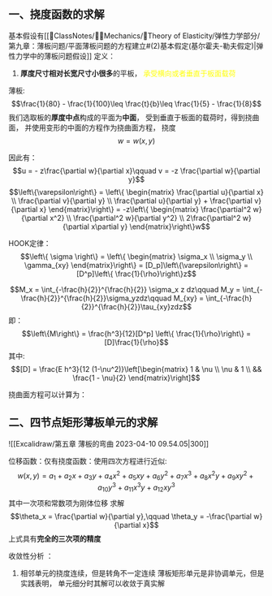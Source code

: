 ## 一、挠度函数的求解
基本假设有[[📘ClassNotes/👨‍🔧Mechanics/🔨Theory of Elasticity/弹性力学部分/第九章：薄板问题/平面薄板问题的方程建立#(2)基本假定(基尔霍夫-勒夫假定)|弹性力学中的薄板问题假设]]
定义：
1. **厚度尺寸相对长宽尺寸小很多**的平板，<mark style="background: transparent; color: yellow"> 承受横向或者垂直于板面载荷</mark>

薄板: 
$$\frac{1}{80} - \frac{1}{100}\leq \frac{t}{b}\leq \frac{1}{5} - \frac{1}{8}$$
我们选取板的**厚度中点**构成的平面为**中面**， 受到垂直于板面的载荷时，得到挠曲面， 并使用变形的中面的方程作为挠曲面方程， 挠度
$$w = w(x,y)$$

因此有：
$$u = - z\frac{\partial w}{\partial x}\qquad v = -z \frac{\partial w}{\partial y}$$
$$\left\{\varepsilon\right\} = \left\{ \begin{matrix}
\frac{\partial u}{\partial x} \\ \frac{\partial v}{\partial y} \\ \frac{\partial u}{\partial y} + \frac{\partial v}{\partial x}
\end{matrix}\right\} = -z\left\{ \begin{matrix}
\frac{\partial^2 w}{\partial x^2} \\ 
\frac{\partial^2 w}{\partial y^2} \\
2\frac{\partial^2 w}{\partial x\partial y} 
\end{matrix}\right\}w$$

HOOK定律： 
$$\left\{ \sigma \right\} = \left\{ \begin{matrix}
\sigma_x \\ \sigma_y \\ \gamma_{xy}
\end{matrix}\right\} = [D_p]\left\{\varepsilon\right\} = [D^p]\left\{ \frac{1}{\rho}\right\}z$$

$$M_x = \int_{-\frac{h}{2}}^{\frac{h}{2}} \sigma_x z dz\qquad  M_y = \int_{-\frac{h}{2}}^{\frac{h}{2}}\sigma_yzdz\qquad M_{xy} = \int_{-\frac{h}{2}}^{\frac{h}{2}}\tau_{xy}zdz$$
即： 
$$\left\{M\right\} = \frac{h^3}{12}[D^p] \left\{ \frac{1}{\rho}\right\} = [D]\frac{1}{\rho}$$
其中: 
$$[D] = \frac{E h^3}{12 (1-\nu^2)}\left[\begin{matrix}
1 & \nu \\ 
\nu & 1 \\
&& \frac{1 - \nu}{2}
\end{matrix}\right]$$

挠曲面方程可以计算为：



## 二、四节点矩形薄板单元的求解

![[Excalidraw/第五章 薄板的弯曲 2023-04-10 09.54.05|300]]

位移函数：仅有挠度函数：使用四次方程进行近似:  
$$w(x,y) = a_1 + a_2 x +a_3 y + a_4x^2 + a_5xy + a_6y^2 + a_7 x^3 + a_8 x^2 y + a_9xy^2+ a_{10} y^3 + a_{11} x^3 y + a_{12} xy^3$$
其中一次项和常数项为刚体位移
求解
$$\theta_x = \frac{\partial w}{\partial y},\qquad  \theta_y = -\frac{\partial w}{\partial x}$$
上式具有**完全的三次项的精度**

收敛性分析 ：
1) 相邻单元的挠度连续，但是转角不一定连续
薄板矩形单元是非协调单元，但是实践表明， 单元细分时其解可以收敛于真实解

